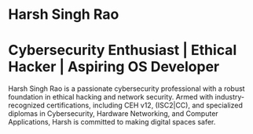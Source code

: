 # Harsh Singh Rao
# Cybersecurity Enthusiast | Ethical Hacker | Aspiring OS Developer

Harsh Singh Rao is a passionate cybersecurity professional with a robust foundation in ethical hacking and network security. Armed with industry-recognized certifications, including CEH v12, (ISC2|CC), and specialized diplomas in Cybersecurity, Hardware Networking, and Computer Applications, Harsh is committed to making digital spaces safer.
 
